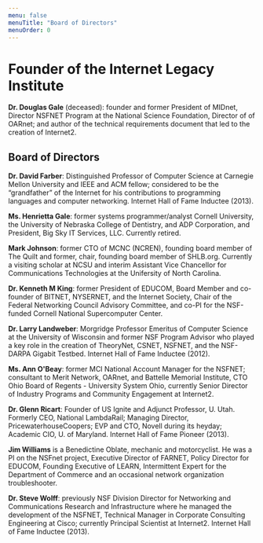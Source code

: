 ```yaml
---
menu: false
menuTitle: "Board of Directors"
menuOrder: 0
---
```


# Founder of the Internet Legacy Institute

**Dr. Douglas Gale** (deceased): founder and former President of MIDnet, Director NSFNET Program at the National Science Foundation, Director of of OARnet; and author of the technical requirements document that led to the creation of Internet2.

## Board of Directors

**Dr. David Farber**: Distinguished Professor of Computer Science at Carnegie Mellon University and IEEE and ACM fellow; considered to be the “grandfather” of the Internet for his contributions to programming languages and computer networking. Internet Hall of Fame Inductee (2013).

**Ms. Henrietta Gale**: former systems programmer/analyst Cornell University, the University of Nebraska College of Dentistry, and ADP Corporation, and President, Big Sky IT Services, LLC. Currently retired.

**Mark Johnson**: former CTO of MCNC (NCREN), founding board member of The Quilt and former, chair, founding board member of SHLB.org. Currently a visiting scholar at NCSU and interim Assistant Vice Chancellor for Communications Technologies at the Unifersity of North Carolina.

**Dr. Kenneth M King**: former President of EDUCOM, Board Member and co-founder of BITNET, NYSERNET, and the Internet Society, Chair of the Federal Networking Council Advisory Committee, and co-PI for the NSF-funded Cornell National Supercomputer Center.

**Dr. Larry Landweber**: Morgridge Professor Emeritus of Computer Science at the University of Wisconsin and former NSF Program Advisor who played a key role in the creation of TheoryNet, CSNET, NSFNET, and the NSF-DARPA Gigabit Testbed. Internet Hall of Fame Inductee (2012).

**Ms. Ann O'Beay**: former MCI National Account Manager for the NSFNET; consultant to Merit Network, OARnet, and Battelle Memorial Institute, CTO Ohio Board of Regents - University System Ohio, currently Senior Director of Industry Programs and Community Engagement at Internet2.

**Dr. Glenn Ricart**: Founder of US Ignite and Adjunct Professor, U. Utah. Formerly CEO, National LambdaRail; Managing Director, PricewaterhouseCoopers; EVP and CTO, Novell during its heyday; Academic CIO, U. of Maryland. Internet Hall of Fame Pioneer (2013).

**Jim Williams** is a Benedictine Oblate, mechanic and motorcyclist. He was a PI on the NSFnet project, Executive Director of FARNET, Policy Director for EDUCOM, Founding Executive of LEARN, Intermittent Expert for the Department of Commerce and an occasional network organization troubleshooter.

**Dr. Steve Wolff**: previously NSF Division Director for Networking and Communications Research and Infrastructure where he managed the development of the NSFNET, Technical Manager in Corporate Consulting Engineering at Cisco; currently Principal Scientist at Internet2. Internet Hall of Fame Inductee (2013).
